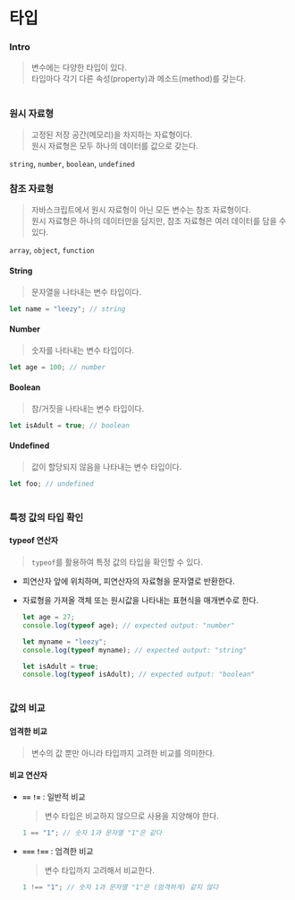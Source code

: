 # 타입

### Intro

> 변수에는 다양한 타입이 있다.  
> 타입마다 각기 다른 속성(property)과 메소드(method)를 갖는다.

#

### 원시 자료형

> 고정된 저장 공간(메모리)을 차지하는 자료형이다.  
> 원시 자료형은 모두 하나의 데이터를 값으로 갖는다.

`string`, `number`, `boolean`, `undefined`

### 참조 자료형

> 자바스크립트에서 원시 자료형이 아닌 모든 변수는 참조 자료형이다.  
> 원시 자료형은 하나의 데이터만을 담지만, 참조 자료형은 여러 데이터를 담을 수 있다.

`array`, `object`, `function`

#### String

> 문자열을 나타내는 변수 타입이다.

```js
let name = "leezy"; // string
```

#### Number

> 숫자를 나타내는 변수 타입이다.

```js
let age = 100; // number
```

#### Boolean

> 참/거짓을 나타내는 변수 타입이다.

```js
let isAdult = true; // boolean
```

#### Undefined

> 값이 할당되지 않음을 나타내는 변수 타입이다.

```js
let foo; // undefined
```

#

### 특정 값의 타입 확인

#### typeof 연산자

> `typeof`를 활용하여 특정 값의 타입을 확인할 수 있다.

- 피연산자 앞에 위치하며, 피연산자의 자료형을 문자열로 반환한다.
- 자료형을 가져올 객체 또는 원시값을 나타내는 표현식을 매개변수로 한다.

  ```js
  let age = 27;
  console.log(typeof age); // expected output: "number"

  let myname = "leezy";
  console.log(typeof myname); // expected output: "string"

  let isAdult = true;
  console.log(typeof isAdult); // expected output: "boolean"
  ```

#

### 값의 비교

#### 엄격한 비교

> 변수의 값 뿐만 아니라 타입까지 고려한 비교를 의미한다.

#### 비교 연산자

- **`==` `!=`** : 일반적 비교

  > 변수 타입은 비교하지 않으므로 사용을 지양해야 한다.

  ```js
  1 == "1"; // 숫자 1과 문자열 "1"은 같다
  ```

- **`===` `!==`** : 엄격한 비교

  > 변수 타입까지 고려해서 비교한다.

  ```js
  1 !== "1"; // 숫자 1과 문자열 "1"은 (엄격하게) 같지 않다
  ```
